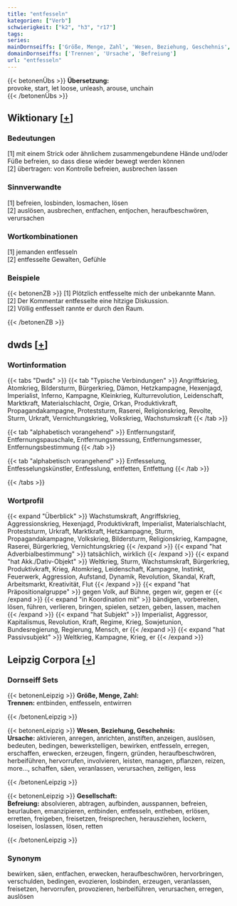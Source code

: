 ```yaml
---
title: "entfesseln"
kategorien: ["Verb"]
schwierigkeit: ["k2", "h3", "r17"]
tags:
series:
mainDornseiffs: ['Größe, Menge, Zahl', 'Wesen, Beziehung, Geschehnis', 'Gesellschaft']
domainDornseiffs: ['Trennen', 'Ursache', 'Befreiung']
url: "entfesseln"
---
```


{{< betonenÜbs >}}
**Übersetzung:**  
provoke, start, let loose, unleash, arouse, unchain  
{{< /betonenÜbs >}}

## Wiktionary [[+](https://de.wiktionary.org/wiki/entfesseln)]

### Bedeutungen
[1] mit einem Strick oder ähnlichem zusammengebundene Hände und/oder Füße befreien, so dass diese wieder bewegt werden können  
[2] übertragen: von Kontrolle befreien, ausbrechen lassen  

### Sinnverwandte
[1] befreien, losbinden, losmachen, lösen  
[2] auslösen, ausbrechen, entfachen, entjochen, heraufbeschwören, verursachen  

### Wortkombinationen
[1] jemanden entfesseln  
[2] entfesselte Gewalten, Gefühle  

### Beispiele
{{< betonenZB >}}
[1] Plötzlich entfesselte mich der unbekannte Mann.  
[2] Der Kommentar entfesselte eine hitzige Diskussion.  
[2] Völlig entfesselt rannte er durch den Raum.  

{{< /betonenZB >}}


## dwds [[+](https://www.dwds.de/wb/entfesseln)]

### Wortinformation
{{< tabs "Dwds" >}}
{{< tab "Typische Verbindungen" >}}
Angriffskrieg, Atomkrieg, Bildersturm, Bürgerkrieg, Dämon, Hetzkampagne, Hexenjagd, Imperialist, Inferno, Kampagne, Kleinkrieg, Kulturrevolution, Leidenschaft, Marktkraft, Materialschlacht, Orgie, Orkan, Produktivkraft, Propagandakampagne, Proteststurm, Raserei, Religionskrieg, Revolte, Sturm, Urkraft, Vernichtungskrieg, Volkskrieg, Wachstumskraft
{{< /tab >}}

{{< tab "alphabetisch vorangehend" >}}
Entfernungstarif, Entfernungspauschale, Entfernungsmessung, Entfernungsmesser, Entfernungsbestimmung
{{< /tab >}}

{{< tab "alphabetisch vorangehend" >}}
Entfesselung, Entfesselungskünstler, Entfesslung, entfetten, Entfettung
{{< /tab >}}

{{< /tabs >}}

### Wortprofil
{{< expand "Überblick" >}} Wachstumskraft, Angriffskrieg, Aggressionskrieg, Hexenjagd, Produktivkraft, Imperialist, Materialschlacht, Proteststurm, Urkraft, Marktkraft, Hetzkampagne, Sturm, Propagandakampagne, Volkskrieg, Bildersturm, Religionskrieg, Kampagne, Raserei, Bürgerkrieg, Vernichtungskrieg {{< /expand >}}
{{< expand "hat Adverbialbestimmung" >}} tatsächlich, wirklich {{< /expand >}}
{{< expand "hat Akk./Dativ-Objekt" >}} Weltkrieg, Sturm, Wachstumskraft, Bürgerkrieg, Produktivkraft, Krieg, Atomkrieg, Leidenschaft, Kampagne, Instinkt, Feuerwerk, Aggression, Aufstand, Dynamik, Revolution, Skandal, Kraft, Arbeitsmarkt, Kreativität, Flut {{< /expand >}}
{{< expand "hat Präpositionalgruppe" >}} gegen Volk, auf Bühne, gegen wir, gegen er {{< /expand >}}
{{< expand "in Koordination mit" >}} bändigen, vorbereiten, lösen, führen, verlieren, bringen, spielen, setzen, geben, lassen, machen {{< /expand >}}
{{< expand "hat Subjekt" >}} Imperialist, Aggressor, Kapitalismus, Revolution, Kraft, Regime, Krieg, Sowjetunion, Bundesregierung, Regierung, Mensch, er {{< /expand >}}
{{< expand "hat Passivsubjekt" >}} Weltkrieg, Kampagne, Krieg, er {{< /expand >}}

## Leipzig Corpora [[+](https://corpora.uni-leipzig.de/en/res?word=entfesseln&corpusId=deu_newscrawl-public_2018)]

### Dornseiff Sets
{{< betonenLeipzig >}}
**Größe, Menge, Zahl:**  
**Trennen:** entbinden, entfesseln, entwirren  

{{< /betonenLeipzig >}}


{{< betonenLeipzig >}}
**Wesen, Beziehung, Geschehnis:**  
**Ursache:** aktivieren, anregen, anrichten, anstiften, anzeigen, auslösen, bedeuten, bedingen, bewerkstelligen, bewirken, entfesseln, erregen, erschaffen, erwecken, erzeugen, fingern, gründen, heraufbeschwören, herbeiführen, hervorrufen, involvieren, leisten, managen, pflanzen, reizen, more..., schaffen, säen, veranlassen, verursachen, zeitigen, less  

{{< /betonenLeipzig >}}


{{< betonenLeipzig >}}
**Gesellschaft:**  
**Befreiung:** absolvieren, abtragen, aufbinden, ausspannen, befreien, beurlauben, emanzipieren, entbinden, entfesseln, entheben, erlösen, erretten, freigeben, freisetzen, freisprechen, herausziehen, lockern, loseisen, loslassen, lösen, retten  

{{< /betonenLeipzig >}}

### Synonym
bewirken, säen, entfachen, erwecken, heraufbeschwören, hervorbringen, verschulden, bedingen, evozieren, losbinden, erzeugen, veranlassen, freisetzen, hervorrufen, provozieren, herbeiführen, verursachen, erregen, auslösen

